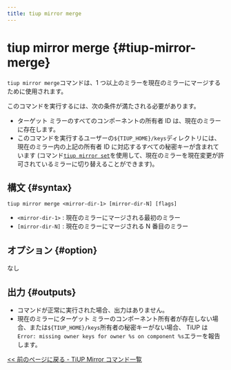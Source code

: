 ```yaml
---
title: tiup mirror merge
---
```


# tiup mirror merge {#tiup-mirror-merge}

`tiup mirror merge`コマンドは、1 つ以上のミラーを現在のミラーにマージするために使用されます。

このコマンドを実行するには、次の条件が満たされる必要があります。

-   ターゲット ミラーのすべてのコンポーネントの所有者 ID は、現在のミラーに存在します。
-   このコマンドを実行するユーザーの`${TIUP_HOME}/keys`ディレクトリには、現在のミラー内の上記の所有者 ID に対応するすべての秘密キーが含まれています (コマンド[<a href="/tiup/tiup-command-mirror-set.md">`tiup mirror set`</a>](/tiup/tiup-command-mirror-set.md)を使用して、現在のミラーを現在変更が許可されているミラーに切り替えることができます)。

## 構文 {#syntax}

```shell
tiup mirror merge <mirror-dir-1> [mirror-dir-N] [flags]
```

-   `<mirror-dir-1>` : 現在のミラーにマージされる最初のミラー
-   `[mirror-dir-N]` : 現在のミラーにマージされる N 番目のミラー

## オプション {#option}

なし

## 出力 {#outputs}

-   コマンドが正常に実行された場合、出力はありません。
-   現在のミラーにターゲット ミラーのコンポーネント所有者が存在しない場合、または`${TIUP_HOME}/keys`所有者の秘密キーがない場合、 TiUP は`Error: missing owner keys for owner %s on component %s`エラーを報告します。

[<a href="/tiup/tiup-command-mirror.md#command-list">&lt;&lt; 前のページに戻る - TiUP Mirror コマンド一覧</a>](/tiup/tiup-command-mirror.md#command-list)
